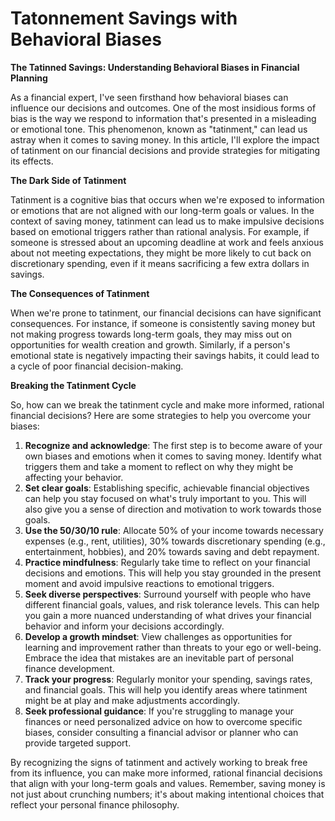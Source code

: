 # Tatonnement Savings with Behavioral Biases

**The Tatinned Savings: Understanding Behavioral Biases in Financial Planning**

As a financial expert, I've seen firsthand how behavioral biases can influence our decisions and outcomes. One of the most insidious forms of bias is the way we respond to information that's presented in a misleading or emotional tone. This phenomenon, known as "tatinment," can lead us astray when it comes to saving money. In this article, I'll explore the impact of tatinment on our financial decisions and provide strategies for mitigating its effects.

**The Dark Side of Tatinment**

Tatinment is a cognitive bias that occurs when we're exposed to information or emotions that are not aligned with our long-term goals or values. In the context of saving money, tatinment can lead us to make impulsive decisions based on emotional triggers rather than rational analysis. For example, if someone is stressed about an upcoming deadline at work and feels anxious about not meeting expectations, they might be more likely to cut back on discretionary spending, even if it means sacrificing a few extra dollars in savings.

**The Consequences of Tatinment**

When we're prone to tatinment, our financial decisions can have significant consequences. For instance, if someone is consistently saving money but not making progress towards long-term goals, they may miss out on opportunities for wealth creation and growth. Similarly, if a person's emotional state is negatively impacting their savings habits, it could lead to a cycle of poor financial decision-making.

**Breaking the Tatinment Cycle**

So, how can we break the tatinment cycle and make more informed, rational financial decisions? Here are some strategies to help you overcome your biases:

1. **Recognize and acknowledge**: The first step is to become aware of your own biases and emotions when it comes to saving money. Identify what triggers them and take a moment to reflect on why they might be affecting your behavior.
2. **Set clear goals**: Establishing specific, achievable financial objectives can help you stay focused on what's truly important to you. This will also give you a sense of direction and motivation to work towards those goals.
3. **Use the 50/30/10 rule**: Allocate 50% of your income towards necessary expenses (e.g., rent, utilities), 30% towards discretionary spending (e.g., entertainment, hobbies), and 20% towards saving and debt repayment.
4. **Practice mindfulness**: Regularly take time to reflect on your financial decisions and emotions. This will help you stay grounded in the present moment and avoid impulsive reactions to emotional triggers.
5. **Seek diverse perspectives**: Surround yourself with people who have different financial goals, values, and risk tolerance levels. This can help you gain a more nuanced understanding of what drives your financial behavior and inform your decisions accordingly.
6. **Develop a growth mindset**: View challenges as opportunities for learning and improvement rather than threats to your ego or well-being. Embrace the idea that mistakes are an inevitable part of personal finance development.
7. **Track your progress**: Regularly monitor your spending, savings rates, and financial goals. This will help you identify areas where tatinment might be at play and make adjustments accordingly.
8. **Seek professional guidance**: If you're struggling to manage your finances or need personalized advice on how to overcome specific biases, consider consulting a financial advisor or planner who can provide targeted support.

By recognizing the signs of tatinment and actively working to break free from its influence, you can make more informed, rational financial decisions that align with your long-term goals and values. Remember, saving money is not just about crunching numbers; it's about making intentional choices that reflect your personal finance philosophy.
